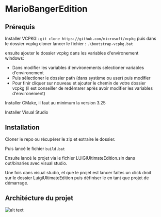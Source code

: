 # MarioBangerEdition

## Prérequis

Installer VCPKG : ```git clone https://github.com/microsoft/vcpkg``` 
puis dans le dossier vcpkg cloner lancer le fichier : ```.\bootstrap-vcpkg.bat```

ensuite ajouter le dossier vcpkg dans les variables d'environement windows:
  - Dans modifier les variables d'environements sélectioner variables d'environement
  - Puis sélectioner le dossier path (dans système ou user) puis modifier
  - Pour finir cliquer sur nouveau et ajouter le chemin de votre dossier vcpkg
(il est conseiller de redémarer après avoir modifier les variables d'environement)

Installer CMake, il faut au minimum la version 3.25

Installer Visual Studio

## Installation

Cloner le repo ou récupérer le zip et extraire le dossier.

Puis lancé le fichier ```build.bat```

Ensuite lancé le projet via le fichier LUIGIUltimateEdition.sln dans out/binaries avec visual studio.

Une fois dans visual studio, et que le projet est lancer faites un click droit sur le dossier LuigiUltimateEdition puis définiser le en tant que projet de démarrage.

## Architécture du projet

![alt text](ImageArchi.png)
